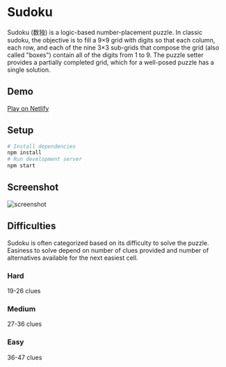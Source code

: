 # Sudoku

Sudoku (数独) is a logic-based number-placement puzzle. In classic sudoku, the objective is to fill a 9×9 grid with digits so that each column, each row, and each of the nine 3×3 sub-grids that compose the grid (also called "boxes") contain all of the digits from 1 to 9. The puzzle setter provides a partially completed grid, which for a well-posed puzzle has a single solution.

## Demo

[Play on Netlify](https://sudoku-puzzles.netlify.app/)

## Setup

```bash
# Install dependencies
npm install
# Run development server
npm start
```

## Screenshot

![screenshot](https://user-images.githubusercontent.com/72305598/132731512-48b94dab-90fe-4eff-829d-ae6f6c1551a6.png)

## Difficulties

Sudoku is often categorized based on its difficulty to solve the puzzle. Easiness to solve depend on number of clues provided and number of alternatives available for the next easiest cell.

### Hard

19-26 clues

### Medium

27-36 clues

### Easy

36-47 clues

